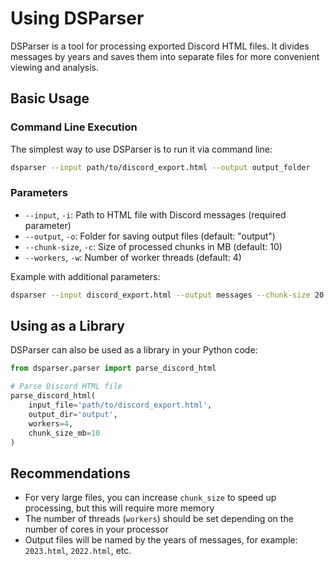 # Using DSParser

DSParser is a tool for processing exported Discord HTML files. It divides messages by years and saves them into separate files for more convenient viewing and analysis.

## Basic Usage

### Command Line Execution

The simplest way to use DSParser is to run it via command line:

```bash
dsparser --input path/to/discord_export.html --output output_folder
```

### Parameters

- `--input`, `-i`: Path to HTML file with Discord messages (required parameter)
- `--output`, `-o`: Folder for saving output files (default: "output")
- `--chunk-size`, `-c`: Size of processed chunks in MB (default: 10)
- `--workers`, `-w`: Number of worker threads (default: 4)

Example with additional parameters:

```bash
dsparser --input discord_export.html --output messages --chunk-size 20 --workers 8
```

## Using as a Library

DSParser can also be used as a library in your Python code:

```python
from dsparser.parser import parse_discord_html

# Parse Discord HTML file
parse_discord_html(
    input_file='path/to/discord_export.html', 
    output_dir='output',
    workers=4,
    chunk_size_mb=10
)
```

## Recommendations

- For very large files, you can increase `chunk_size` to speed up processing, but this will require more memory
- The number of threads (`workers`) should be set depending on the number of cores in your processor
- Output files will be named by the years of messages, for example: `2023.html`, `2022.html`, etc. 